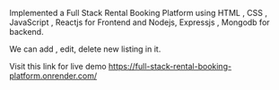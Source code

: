 Implemented a Full Stack Rental Booking Platform using HTML , CSS , JavaScript , Reactjs  for Frontend
and Nodejs, Expressjs , Mongodb for backend.

We can add , edit, delete new listing in it.

Visit this link for live demo 
https://full-stack-rental-booking-platform.onrender.com/
